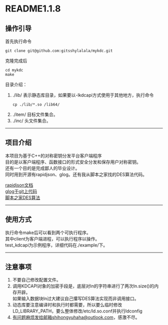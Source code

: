 # **README1.1.8**
## 操作引导
首先执行命令
```
git clone git@github.com:gitsshylalala/mykdc.git
```
克隆完成后
```
cd mykdc
make
```
目录介绍：
1. ./lib/  表示静态库目录，如果要以-lkdcapi方式使用于其他地方，执行命令
    ```
    cp ./lib/*.so /lib64/
    ```
2. ./item/ 目标文件集合。
3. ./inc/ 头文件集合。
---
## 项目介绍

本项目为基于C++的对称密钥分发平台客户端程序<br>
目的是以客户端程序、函数接口的形式安全分发和保存用户对称密钥。<br>
还有一个目的是完成鄙人的毕业设计。<br>
同时用到开源有rapidjson、glog。还有我从脚本之家找的DES算法代码。<br>

[rapidjson文档](http://rapidjson.org/zh-cn/) <br>
[glog于git上代码](https://github.com/google/glog) <br>
[脚本之家DES算法](https://www.jb51.net/article/98430.htm)

---
## 使用方式

执行命令make后可以看到两个可执行程序。<br>
其中client为客户端进程，可以执行程序以操作。<br>
test_kdcapi为示例程序，详细代码在./example/下。

---
## 注意事项
1. 不要自己修改配置文件。
2. 调用KDCAPI对象的加密手段是，底层对In的字符串进行了两次In.size()的内存开辟。<br>
   如果输入数据块In过大建议自己攥写DES算法实现而非调用接口。
3. 动态库要注意编译时和执行时都需要，所以要么临时修改LD_LIBRARY_PATH，要么整体修改/etc/ld.so.conf并执行ldconfig
4. 有问题麻烦发给邮箱shihongyuhaha@outlook.com，感激不尽。

